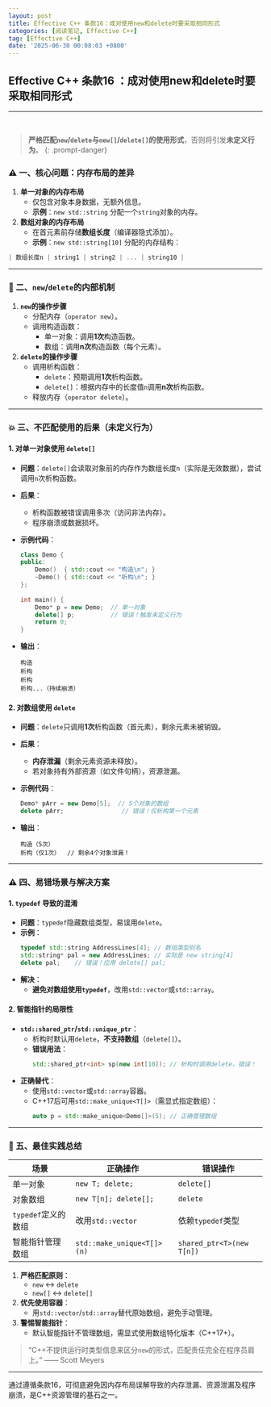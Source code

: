 ```yaml
---
layout: post
title: Effective C++ 条款16：成对使用new和delete时要采取相同形式
categories: [阅读笔记, Effective C++]
tag: [Effective C++]
date: '2025-06-30 00:08:03 +0800'
---
```


## **Effective C++ 条款16 ：成对使用new和delete时要采取相同形式**

---

<br/>

> **严格匹配`new`/`delete`与`new[]`/`delete[]`的使用形式**，否则将引发**未定义行为**。
{: .prompt-danger}


### ⚠️ 一、核心问题：内存布局的差异

1. **单一对象的内存布局**  
   - 仅包含对象本身数据，无额外信息。  
   - **示例**：`new std::string` 分配一个`string`对象的内存。  
2. **数组对象的内存布局**  
   - 在首元素前存储**数组长度**（编译器隐式添加）。  
   - **示例**：`new std::string[10]` 分配的内存结构： 
 
```cpp
| 数组长度n | string1 | string2 | ... | string10 |
```

---

### 🔧 二、`new`/`delete`的内部机制

1. **`new`的操作步骤**  
   - 分配内存（`operator new`）。  
   - 调用构造函数：  
     - 单一对象：调用**1次**构造函数。  
     - 数组：调用**n次**构造函数（每个元素）。  
2. **`delete`的操作步骤**  
   - 调用析构函数：  
     - `delete`：预期调用**1次**析构函数。  
     - `delete[]`：根据内存中的长度值`n`调用**n次**析构函数。  
   - 释放内存（`operator delete`）。  

---

### 💥 三、不匹配使用的后果（未定义行为）

#### **1. 对单一对象使用 `delete[]`**
   - **问题**：`delete[]`会读取对象前的内存作为数组长度`n`（实际是无效数据），尝试调用`n`次析构函数。  
   - **后果**：  
     - 析构函数被错误调用多次（访问非法内存）。  
     - 程序崩溃或数据损坏。  
   - **示例代码**：  
      ```cpp
      class Demo {
      public:
          Demo()  { std::cout << "构造\n"; }
          ~Demo() { std::cout << "析构\n"; }
      };
          
      int main() {
          Demo* p = new Demo;  // 单一对象
          delete[] p;          // 错误！触发未定义行为
          return 0;
      }
      ```

   - **输出**： 
      ```
      构造
      析构
      析构
      析构...（持续崩溃）
      ```

#### **2. 对数组使用 `delete`**
   - **问题**：`delete`只调用**1次**析构函数（首元素），剩余元素未被销毁。  
   - **后果**：  
     - **内存泄漏**（剩余元素资源未释放）。  
     - 若对象持有外部资源（如文件句柄），资源泄漏。  
   - **示例代码**：  
      ```cpp
      Demo* pArr = new Demo[5];  // 5个对象的数组
      delete pArr;                // 错误！仅析构第一个元素
      ```

   - **输出**： 
      ```
      构造（5次）
      析构（仅1次）  // 剩余4个对象泄漏！
      ```

---

### ⚠️ 四、易错场景与解决方案
#### **1. `typedef` 导致的混淆**
   - **问题**：`typedef`隐藏数组类型，易误用`delete`。  
   - **示例**：  
     ```cpp
     typedef std::string AddressLines[4]; // 数组类型别名
     std::string* pal = new AddressLines; // 实际是 new string[4]
     delete pal;    // 错误！应用 delete[] pal;
     ```
   - **解决**：  
     - **避免对数组使用`typedef`**，改用`std::vector`或`std::array`。

#### **2. 智能指针的局限性**
   - **`std::shared_ptr`/`std::unique_ptr`**：  
     - 析构时默认用`delete`，**不支持数组**（`delete[]`）。  
     - **错误用法**：  
       ```cpp
       std::shared_ptr<int> sp(new int[10]); // 析构时调用delete，错误！
       ```
   - **正确替代**：  
     - 使用`std::vector`或`std::array`容器。  
     - C++17后可用`std::make_unique<T[]>`（需显式指定数组）：  
       ```cpp
       auto p = std::make_unique<Demo[]>(5); // 正确管理数组
       ```

---

### 💎 五、最佳实践总结

| **场景**            | **正确操作**               | **错误操作**              |
| ------------------- | -------------------------- | ------------------------- |
| 单一对象            | `new T; delete;`           | `delete[]`                |
| 对象数组            | `new T[n]; delete[];`      | `delete`                  |
| `typedef`定义的数组 | 改用`std::vector`          | 依赖`typedef`类型         |
| 智能指针管理数组    | `std::make_unique<T[]>(n)` | `shared_ptr<T>(new T[n])` |

1. **严格匹配原则**：  
   - `new` ↔ `delete`  
   - `new[]` ↔ `delete[]`  
2. **优先使用容器**：  
   - 用`std::vector`/`std::array`替代原始数组，避免手动管理。  
3. **警惕智能指针**：  
   - 默认智能指针不管理数组，需显式使用数组特化版本（C++17+）。  

> “C++不提供运行时类型信息来区分`new`的形式，匹配责任完全在程序员肩上。” —— Scott Meyers

---

通过遵循条款16，可彻底避免因内存布局误解导致的内存泄漏、资源泄漏及程序崩溃，是C++资源管理的基石之一。
